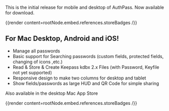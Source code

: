 This is the initial release for mobile and desktop of
AuthPass. Now available for download.

{{render content=rootNode.embed.references.storeBadges /}}

<!--more-->

## For Mac Desktop, Android and iOS!

* Manage all passwords
* Basic support for Searching passwords (custom fields, protected fields, changing of icons ,etc.)
* Read & Store & Create Keepass kdbx 2.x Files (with Password, Keyfile not yet supported)
* Responsive design to make two columns for desktop and tablet
* Show fields/passwords as large HUD and QR Code for simple sharing

Also available in the desktop Mac App Store

{{render content=rootNode.embed.references.storeBadges /}}
